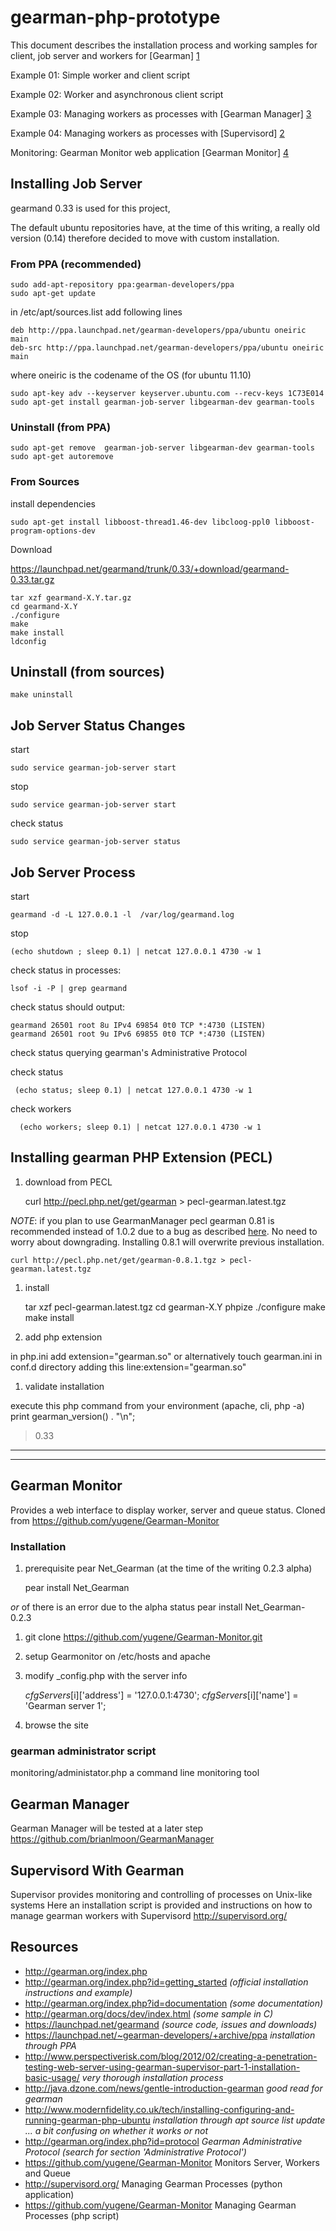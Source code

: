# gearman-php-prototype


This document describes the installation process and working samples for client, job server and workers for [Gearman] [1]

Example 01: Simple worker and client script

Example 02: Worker and asynchronous client script

Example 03: Managing workers as processes with [Gearman Manager] [3]

Example 04: Managing workers as processes with [Supervisord] [2]

Monitoring: Gearman Monitor web application [Gearman Monitor] [4]


## Installing Job Server

gearmand 0.33 is used for this project,


The default ubuntu repositories have, at the time of this writing,  a really old version (0.14) therefore decided to move with custom installation.


### From PPA (recommended)


    sudo add-apt-repository ppa:gearman-developers/ppa
    sudo apt-get update

in /etc/apt/sources.list add following lines

    deb http://ppa.launchpad.net/gearman-developers/ppa/ubuntu oneiric main
    deb-src http://ppa.launchpad.net/gearman-developers/ppa/ubuntu oneiric main

where oneiric is the codename of the OS (for ubuntu 11.10)

    sudo apt-key adv --keyserver keyserver.ubuntu.com --recv-keys 1C73E014
    sudo apt-get install gearman-job-server libgearman-dev gearman-tools


### Uninstall (from PPA)

    sudo apt-get remove  gearman-job-server libgearman-dev gearman-tools
    sudo apt-get autoremove

### From Sources


install dependencies

    sudo apt-get install libboost-thread1.46-dev libcloog-ppl0 libboost-program-options-dev

Download

https://launchpad.net/gearmand/trunk/0.33/+download/gearmand-0.33.tar.gz

    tar xzf gearmand-X.Y.tar.gz
    cd gearmand-X.Y
    ./configure
    make
    make install
    ldconfig

Uninstall (from sources)
--------------------

    make uninstall


## Job Server Status Changes


start

    sudo service gearman-job-server start

stop

    sudo service gearman-job-server start

check status

    sudo service gearman-job-server status

## Job Server Process


start

    gearmand -d -L 127.0.0.1 -l  /var/log/gearmand.log

stop

    (echo shutdown ; sleep 0.1) | netcat 127.0.0.1 4730 -w 1

check status in processes:

    lsof -i -P | grep gearmand

check status should output:

    gearmand 26501 root 8u IPv4 69854 0t0 TCP *:4730 (LISTEN)
    gearmand 26501 root 9u IPv6 69855 0t0 TCP *:4730 (LISTEN)

check status querying gearman's Administrative Protocol

check status

     (echo status; sleep 0.1) | netcat 127.0.0.1 4730 -w 1
check workers

      (echo workers; sleep 0.1) | netcat 127.0.0.1 4730 -w 1


## Installing gearman PHP Extension (PECL)


1. download from PECL

    curl http://pecl.php.net/get/gearman > pecl-gearman.latest.tgz

*NOTE*: if you plan to use GearmanManager pecl gearman 0.81 is recommended instead of 1.0.2 due to a bug
as described [here](https://bugs.launchpad.net/gearmand/+bug/917006). No need to worry about downgrading.
Installing 0.8.1 will overwrite previous installation.

    curl http://pecl.php.net/get/gearman-0.8.1.tgz > pecl-gearman.latest.tgz


1. install

    tar xzf pecl-gearman.latest.tgz
    cd gearman-X.Y
    phpize
    ./configure
    make
    make install

1. add php extension

in php.ini add
    extension="gearman.so"
or alternatively touch gearman.ini in conf.d directory adding this line:extension="gearman.so"

1. validate installation

execute this php command from your environment (apache, cli, php -a)
	print gearman_version() . "\n";
>0.33

********************************************************************************
********************************************************************************

## Gearman Monitor

Provides a web interface to display worker, server and queue status. Cloned from https://github.com/yugene/Gearman-Monitor

### Installation

1. prerequisite pear Net_Gearman (at the time of the writing 0.2.3 alpha)

    pear install Net_Gearman

*or* of there is an error due to the alpha status pear install Net_Gearman-0.2.3

1. git clone https://github.com/yugene/Gearman-Monitor.git

1. setup Gearmonitor on /etc/hosts and apache

1. modify _config.php with the server info

    $cfgServers[$i]['address'] = '127.0.0.1:4730';
    $cfgServers[$i]['name'] = 'Gearman server 1';

1. browse the site

### gearman administrator script


monitoring/administator.php  a command line monitoring tool


## Gearman Manager

Gearman Manager will be tested at a later step
https://github.com/brianlmoon/GearmanManager

## Supervisord With Gearman

Supervisor provides monitoring and controlling of processes on Unix-like systems
Here an installation script is provided and instructions on how to manage gearman workers with Supervisord
http://supervisord.org/


## Resources


* http://gearman.org/index.php
* http://gearman.org/index.php?id=getting_started _(official installation instructions and example)_
* http://gearman.org/index.php?id=documentation  _(some documentation)_
* http://gearman.org/docs/dev/index.html  _(some sample in C)_
* https://launchpad.net/gearmand _(source code, issues and downloads)_
* https://launchpad.net/~gearman-developers/+archive/ppa _installation through PPA_
* http://www.perspectiverisk.com/blog/2012/02/creating-a-penetration-testing-web-server-using-gearman-supervisor-part-1-installation-basic-usage/ _very thorough installation process_
* http://java.dzone.com/news/gentle-introduction-gearman _good read for gearman_
* http://www.modernfidelity.co.uk/tech/installing-configuring-and-running-gearman-php-ubuntu _installation through apt source list update ... a bit confusing on whether it works or not_
* http://gearman.org/index.php?id=protocol _Gearman Administrative Protocol (search for section 'Administrative Protocol')_
* https://github.com/yugene/Gearman-Monitor Monitors Server, Workers and Queue
* http://supervisord.org/  Managing Gearman Processes (python application)
* https://github.com/yugene/Gearman-Monitor Managing Gearman Processes (php script)

[1]: http://gearman.org/index.php "Gearman Official Site"
[2]: http://supervisord.org/ "Supervisord"
[3]: https://github.com/brianlmoon/GearmanManager "Gearman Manager"
[4]: https://github.com/yugene/Gearman-Monitor "Gearman Monitor"